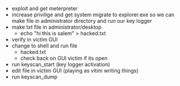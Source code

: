 
- exploit and get meterpreter
- increase privilige and get system migrate to explorer.exe  so we can make file in administrator directory and run our key logger
- make txt file in administrator/desktop
	- echo "hi this is salem" > hacked.txt
- verify in victim GUI
- change to shell and run file 
	- hacked.txt 
	- check back on GUI victim if its open
- run keyscan_start (key logger activation)
- edit file in victim GUI (playing as vitim writing things)
- run keyscan_dump